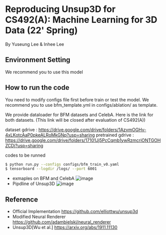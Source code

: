 # Reproducing Unsup3D for CS492(A): Machine Learning for 3D Data (22' Spring)

By Yuseung Lee & Inhee Lee

## Environment Setting
We recommend you to use this model 

## How to run the code
You need to modify configs file first before train or test the model. We recommend you to use bfm_template.yml in configs/ablation/ as template.

We provide dataloader for BFM datasets and CelebA. 
Here is the link for both datasets. (This link will be closed after evaluation of CS492(A))

dataset gdrive : https://drive.google.com/drive/folders/1AzvmOGHv-4xLKotcAaP0pkeALRoMkGNp?usp=sharing
pretrained gdrive : https://drive.google.com/drive/folders/17101Jj5PcCqmb1ywRzmcriONTGOHZCDj?usp=sharing


codes to be runned
```bash
$ python run.py --configs configs/bfm_train_v0.yaml
$ tensorboard --logdir /logs/ --port 6001
```

* exmaples on BFM and CelebA
![image](https://user-images.githubusercontent.com/65122489/172181746-95db1bf6-a59f-41de-ace2-4067cad181a6.png)
* Pipdline of Unsup3D
![image](https://user-images.githubusercontent.com/65122489/172181610-a4b4ea31-a425-4751-b01f-ba0104d558cb.png)


## Reference
- Official Implementation
https://github.com/elliottwu/unsup3d
- Modified Neural Renderer
https://github.com/adambielski/neural_renderer
- Unsup3D[Wu et al.]
https://arxiv.org/abs/1911.11130


